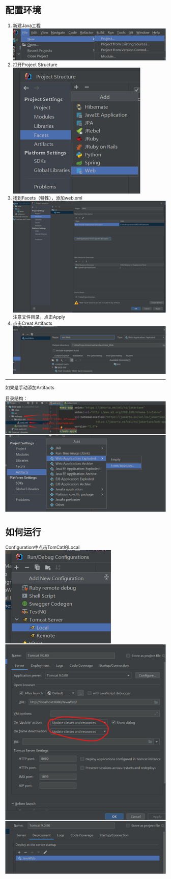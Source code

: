 # 配置环境
1. 新建Java工程
![新建Java工程.png](../imgs/0-新建Java工程.png)
2. 打开Project Structure
![1-打开Project.png](../imgs/1-打开Project.png)
3. 找到Facets（特性），添加web.xml
![2-添加web.xml.png](../imgs/2-添加web.xml.png)
注意文件目录。点击Apply
4. 点击Creat Artifacts
![3-改一下标题.png](../imgs/3-改一下标题.png)
<hr>
如果是手动添加Artifacts

目录结构：
![目录结构.png](../imgs/07-目录结构.png)
![4-手动添加Artifacts.png](../imgs/4-手动添加Artifacts.png)

# 如何运行

Configuration中点击TomCat的Local
![5-点击local.png](../imgs/5-点击local.png)
![6-配置.png](../imgs/6-配置.png)
![6-配置2.png](../imgs/6-配置2.png)